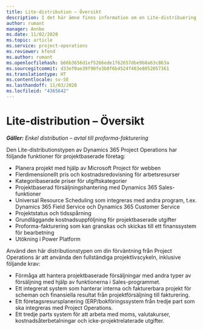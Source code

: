 ```yaml
---
title: Lite-distribution – Översikt
description: I det här ämne finns information om en Lite-distribuering av Dynamics 365 Project Operations.
author: rumant
manager: Annbe
ms.date: 11/02/2020
ms.topic: article
ms.service: project-operations
ms.reviewer: kfend
ms.author: rumant
ms.openlocfilehash: b66b3656d1ef5266ede1f62657dbe9b8a63c863a
ms.sourcegitcommit: d33ef0ae39f90fe3b0f6b4524f483e8052057361
ms.translationtype: HT
ms.contentlocale: sv-SE
ms.lasthandoff: 11/03/2020
ms.locfileid: "4365642"
---
```

# <a name="lite-deployment-overview"></a>Lite-distribution – Översikt

_**Gäller:** Enkel distribution – avtal till proforma-fakturering_

Den Lite-distributionstypen av Dynamics 365 Project Operations har följande funktioner för projektbaserade företag:

- Planera projekt med hjälp av Microsoft Project för webben
- Flerdimensionellt pris och kostnadsredovisning för arbetsresurser
- Kategoribaserade priser för utgiftskategorier
- Projektbaserad försäljningshantering med Dynamics 365 Sales-funktioner
- Universal Resource Scheduling som integreras med andra program, t.ex. Dynamics 365 Field Service och Dynamics 365 Customer Service
- Projektstatus och tidsspårning
- Grundläggande kostnadsuppföljning för projektbaserade utgifter
- Proforma-fakturering som kan granskas och skickas till ett finanssystem för bearbetning
- Utökning i Power Platform

Använd den här distributionstypen om din förväntning från Project Operations är att använda den fullständiga projektlivscykeln, inklusive följande krav:

- Förmåga att hantera projektbaserade försäljningar med andra typer av försäljning med hjälp av funktionerna i Sales-programmet.
- Ett integrerat system som hanterar interna och fakturerbara projekt för scheman och finansiella resultat från projektförsäljning till fakturering.
- Ett företagsresursplanering (ERP/bokföringssystem från tredje part som ska integreras med Project Operations.
- Ett tredje parts system för att arbeta med moms, valutakurser, kostnadsåterbetalningar och icke-projektrelaterade utgifter.
